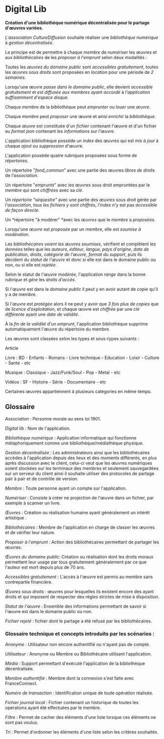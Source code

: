 # Digital Lib

**Création d'une bibliothèque numérique décentralisée pour le partage d'œuvres variées.**

*L\'association* *CultureDiffusion* souhaite réaliser une *bibliothèque
numérique* à *gestion décentralisée*.

Le principe est de permettre à chaque *membre* de *numériser* les
*œuvres* et aux *bibliothécaires* de les *proposer à l\'emprunt* selon
deux modalités :

Toutes les *œuvres du domaine public* sont *accessibles gratuitement*,
toutes les *œuvres sous droits* sont proposées en *location* pour une
période de *2 semaines*.

Lorsqu\'une œuvre *passe dans le domaine public*, elle devient
*accessible gratuitement* et *est diffusée aux membres* *ayant accordé*
à *l\'application* *suffisamment d\'espace disque*.

Chaque *membre* de la *bibliothèque* peut *emprunter* ou *louer* une
*œuvre*.

Chaque *membre* peut *proposer* une œuvre et ainsi *enrichir* la
*bibliothèque*.

Chaque *œuvre* est constituée d\'un *fichier* contenant l\'œuvre et
d\'un fichier au *format json* contenant *les informations sur
l\'œuvre*.

L\'application bibliothèque possède un *index* des œuvres qui est *mis à
jour* à chaque *ajout* ou *suppression* d\'œuvre.

L\'application possède quatre *rubriques* proposées sous forme de
*répertoires*.

Un répertoire \"*fond\_commun*\" avec une partie des œuvres *libres de
droits* de *l\'association*.

Un répertoire \"*emprunts*\" avec les *œuvres* sous droit empruntées par
le *membre* qui sont *chiffrées* avec sa *clé*.

Un *répertoire \"séquestre\"* avec une partie des *œuvres* sous *droit*
gérée par *l\'association*, *tous les fichiers y sont chiffrés*,
*l\'index* n\'y est pas *accessible de façon directe*.

Un *répertoire \"à modérer\" *avec les *œuvres* que le *membre* a
*proposées*.

Lorsqu\'une *œuvre* est *proposée* par un membre, elle est *soumise à
modération*.

Les *bibliothécaires* *voient les œuvres soumises*, vérifient et
complètent les *données* telles que les *auteurs*, *éditeur*, *langue*,
*pays d\'origine*, *date de publication*, *droits*, *catégorie de
l\'œuvre*, *format du support*, puis ils décident du *statut de
l\'œuvre* et donc si elle est dans le domaine public ou non, ou si elle
est *rejetée*.

Selon le statut de l\'*œuvre modérée*, l\'application *range* dans la
bonne *rubrique* et *gère* les *droits d\'accès*.

Si l\'*œuvre* est dans le *domaine public* il peut y en avoir autant de
*copie* qu\'il y a de membre.

Si l\'*œuvre* est *protégée* alors il ne peut y avoir que *3 fois plus
de copies* que de *licence d\'exploitation*, et chaque œuvre est
*chiffrée* par une *clé différente* ayant une *date de validité*.

À la *fin de la validité d\'un emprunt*, l\'application bibliothèque
supprime automatiquement l\'œuvre du répertoire du membre.

Les œuvres sont classées selon les types et sous-types suivants :

Article

Livre : BD - Enfants - Romans - Livre technique - Education - Loisir - Culture - Sante - etc

Musique : Classique - Jazz/Funk/Soul - Pop - Metal - etc

Vidéos : SF - Histoire - Série - Documentaire - etc

Certaines œuvres appartiennent à plusieurs catégories en même temps.

Glossaire
---------

*Association* : Personne morale au sens loi 1901.

*Digital lib* : Nom de l'application.

*Bibliothèque numérique* : Application informatique qui fonctionne
métaphoriquement comme une bibliothèque/médiathèque physique.

*Gestion décentralisée* : Les administrateurs ainsi que les
bibliothécaires accèdes à l'application depuis des lieux et des moments
différents, en plus après discussion avec le client, celui-ci veut que
les œuvres numériques soient stockées sur les terminaux des membres et
seulement sauvegardées sur un serveur du client ainsi il souhaite
utiliser des protocoles de partage pair à pair et de contrôle de
version.

*Membre* : Toute personne ayant un compte sur l'application.

*Numériser* : Consiste à créer ne projection de l'œuvre dans un fichier,
par exemple à scanner un livre.

*Œuvres* : Création ou réalisation humaine ayant généralement un intérêt
artistique .

*Bibliothécaires* : Membre de l'application en charge de classer les
œuvres et de vérifier leur nature.

*Proposer à l\'emprunt* : Action des bibliothécaires permettant de
partager les œuvres.

*Œuvres du domaine public*: Création ou réalisation dont les droits
moraux permettent leur usage par tous gratuitement généralement par ce
que l'auteur est mort depuis plus de 70 ans.

*Accessibles gratuitement* : L'accès à l'œuvre est permis au membre sans
contrepartie financière.

*Œuvres sous droits* : œuvres pour lesquelles ils existent encore des
ayant droits et qui imposent de respecter des règles strictes de mise à
disposition.

*Statut de l\'œuvre* : Ensemble des informations permettant de savoir si
l'œuvre est dans le domaine public ou non.

*Fichier rejeté* : fichier dont le partage a été refusé par les
bibliothécaires.

### Glossaire technique et concepts introduits par les scénarios :

*Anonyme* : Utilisateur non encore authentifié ou n'ayant pas de compte.

*Utilisateur* : Anonyme ou Membre ou Bibliothécaire utilisant
l'application.

*Média* : Support permettant d'exécuté l'application de la bibliothèque
décentralisée.

*Membre authentifié* : Membre dont la connexion s'est faite avec
FranceConnect.

*Numéro de transaction* : Identification unique de toute opération
réalisée.

*Fichier journal local* : Fichier contenant un historique de toutes les
opérations ayant été effectuées par le membre.

*Filtre* : Permet de cacher des éléments d'une liste lorsque ces éléments
ne sont pas voulus.

*Tri* : Permet d'ordonner les éléments d'une liste selon les critères
souhaités.
